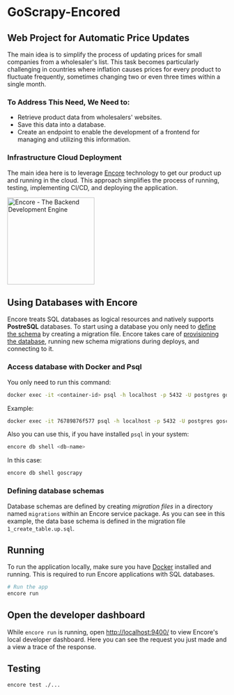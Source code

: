 # GoScrapy-Encored

## Web Project for Automatic Price Updates

The main idea is to simplify the process of updating prices for small companies from a wholesaler's list. This task becomes particularly challenging in countries where inflation causes prices for every product to fluctuate frequently, sometimes changing two or even three times within a single month.

### To Address This Need, We Need to:

- Retrieve product data from wholesalers' websites.
- Save this data into a database.
- Create an endpoint to enable the development of a frontend for managing and utilizing this information.

### Infrastructure Cloud Deployment

The main idea here is to leverage [Encore](https://encore.dev) technology to get our product up and running in the cloud. This approach simplifies the process of running, testing, implementing CI/CD, and deploying the application.

<img width="200px" src="https://encore.dev/assets/branding/logo/logo.svg" alt="Encore - The Backend Development Engine" />

## Using Databases with Encore

Encore treats SQL databases as logical resources and natively supports **PostreSQL** databases.
To start using a database you only need to [define the schema](https://encore.dev/docs/primitives/databases#defining-a-database-schema) by creating a migration file. Encore takes care of [provisioning the database](https://encore.dev/docs/primitives/databases#provisioning-databases), running new schema migrations during deploys, and connecting to it.

### Access database with Docker and Psql

You only need to run this command:

```bash
docker exec -it <container-id> psql -h localhost -p 5432 -U postgres goscrapy
```

Example:
```bash
docker exec -it 76789876f577 psql -h localhost -p 5432 -U postgres goscrapy
```

Also you can use this, if you have installed `psql` in your system:

```bash
encore db shell <db-name>
```

In this case:

```bash
encore db shell goscrapy
```

### Defining database schemas

Database schemas are defined by creating *migration files* in a directory named `migrations`
within an Encore service package. As you can see in this example, the data base schema is defined in the migration file `1_create_table.up.sql`.

## Running

To run the application locally, make sure you have [Docker](https://docker.com) installed and running. This is required to run Encore applications with SQL databases.

```bash
# Run the app
encore run
```

## Open the developer dashboard

While `encore run` is running, open <http://localhost:9400/> to view Encore's local developer dashboard.
Here you can see the request you just made and a view a trace of the response.

## Testing

```bash
encore test ./...
```

